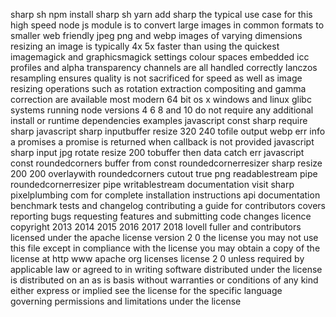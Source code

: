 sharp sh npm install sharp sh yarn add sharp the typical use case for this high speed node js module is to convert large images in common formats to smaller web friendly jpeg png and webp images of varying dimensions resizing an image is typically 4x 5x faster than using the quickest imagemagick and graphicsmagick settings colour spaces embedded icc profiles and alpha transparency channels are all handled correctly lanczos resampling ensures quality is not sacrificed for speed as well as image resizing operations such as rotation extraction compositing and gamma correction are available most modern 64 bit os x windows and linux glibc systems running node versions 4 6 8 and 10 do not require any additional install or runtime dependencies examples javascript const sharp require sharp javascript sharp inputbuffer resize 320 240 tofile output webp err info a promises a promise is returned when callback is not provided javascript sharp input jpg rotate resize 200 tobuffer then data catch err javascript const roundedcorners buffer from const roundedcornerresizer sharp resize 200 200 overlaywith roundedcorners cutout true png readablestream pipe roundedcornerresizer pipe writablestream documentation visit sharp pixelplumbing com for complete installation instructions api documentation benchmark tests and changelog contributing a guide for contributors covers reporting bugs requesting features and submitting code changes licence copyright 2013 2014 2015 2016 2017 2018 lovell fuller and contributors licensed under the apache license version 2 0 the license you may not use this file except in compliance with the license you may obtain a copy of the license at http www apache org licenses license 2 0 unless required by applicable law or agreed to in writing software distributed under the license is distributed on an as is basis without warranties or conditions of any kind either express or implied see the license for the specific language governing permissions and limitations under the license